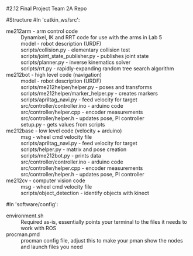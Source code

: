#2.12 Final Project Team 2A Repo

#Structure
#In 'catkin_ws/src':
<dl>
<dt>me212arm - arm control code</dt>
<dd>Dynamixel, IK and RRT code for use with the arms in Lab 5</dd>
<dd>model - robot description (URDF)</dd>
<dd>scripts/collision.py - elementary collision test</dd>
<dd>scripts/joint_state_publisher.py - publishes joint state</dd>
<dd>scripts/planner.py - inverse kinematics solver</dd>
<dd>scripts/rrt.py - rapidly-expanding random tree search algorithm</dd>

<dt>me212bot - high level code (navigation)</dt>
<dd>model - robot description (URDF)</dd>
<dd>scripts/me212helper/helper.py - poses and transforms</dd>
<dd>scripts/me212helper/marker_helper.py - creates markers</dd>
<dd>scripts/apriltag_navi.py - feed velocity for target</dd>
<dd>src/controller/controller.ino - arduino code</dd>
<dd>src/controller/helper.cpp - encoder measurements</dd>
<dd>src/controller/helper.h - updates pose, PI controller</dd>
<dd>setup.py - gets values from scripts</dd>

<dt>me212base - low level code (velocity + arduino)</dt>
<dd>msg - wheel cmd velocity file</dd>
<dd>scripts/apriltag_navi.py - feed velocity for target</dd>
<dd>scripts/helper.py - matrix and pose creation</dd>
<dd>scripts/me212bot.py - prints data</dd>
<dd>src/controller/controller.ino - arduino code</dd>
<dd>src/controller/helper.cpp - encoder measurements</dd>
<dd>src/controller/helper.h - updates pose, PI controller</dd>

<dt>me212cv - computer vision code</dt>
<dd>msg - wheel cmd velocity file</dd>
<dd>scripts/object_detection - identify objects with kinect</dd>
</dl>


#In 'software/config':
<dl>
<dt>environment.sh</dt>
<dd>Required as-is, essentially points your terminal to the files it needs to work with ROS</dd>
<dt>procman.pmd</dt>
<dd>procman config file, adjust this to make your pman show the nodes and launch files you need</dd>
</dl>
